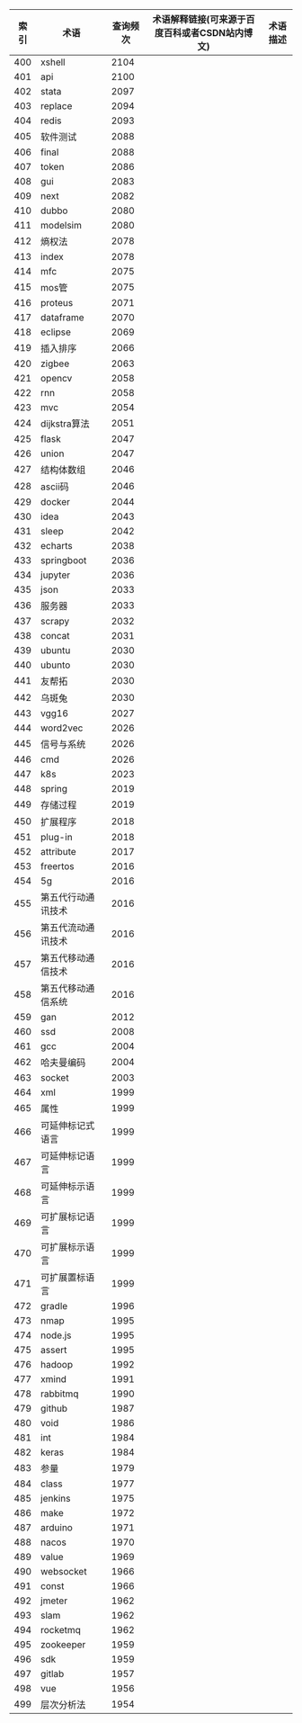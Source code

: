 | 索引  | 术语         | 查询频次 | 术语解释链接(可来源于百度百科或者CSDN站内博文) | 术语描述 |
| --- | ---------- | ---- | -------------------------- | ---- |
| 400 | xshell     | 2104 |                            |      |
| 401 | api        | 2100 |                            |      |
| 402 | stata      | 2097 |                            |      |
| 403 | replace    | 2094 |                            |      |
| 404 | redis      | 2093 |                            |      |
| 405 | 软件测试       | 2088 |                            |      |
| 406 | final      | 2088 |                            |      |
| 407 | token      | 2086 |                            |      |
| 408 | gui        | 2083 |                            |      |
| 409 | next       | 2082 |                            |      |
| 410 | dubbo      | 2080 |                            |      |
| 411 | modelsim   | 2080 |                            |      |
| 412 | 熵权法        | 2078 |                            |      |
| 413 | index      | 2078 |                            |      |
| 414 | mfc        | 2075 |                            |      |
| 415 | mos管       | 2075 |                            |      |
| 416 | proteus    | 2071 |                            |      |
| 417 | dataframe  | 2070 |                            |      |
| 418 | eclipse    | 2069 |                            |      |
| 419 | 插入排序       | 2066 |                            |      |
| 420 | zigbee     | 2063 |                            |      |
| 421 | opencv     | 2058 |                            |      |
| 422 | rnn        | 2058 |                            |      |
| 423 | mvc        | 2054 |                            |      |
| 424 | dijkstra算法 | 2051 |                            |      |
| 425 | flask      | 2047 |                            |      |
| 426 | union      | 2047 |                            |      |
| 427 | 结构体数组      | 2046 |                            |      |
| 428 | ascii码     | 2046 |                            |      |
| 429 | docker     | 2044 |                            |      |
| 430 | idea       | 2043 |                            |      |
| 431 | sleep      | 2042 |                            |      |
| 432 | echarts    | 2038 |                            |      |
| 433 | springboot | 2036 |                            |      |
| 434 | jupyter    | 2036 |                            |      |
| 435 | json       | 2033 |                            |      |
| 436 | 服务器        | 2033 |                            |      |
| 437 | scrapy     | 2032 |                            |      |
| 438 | concat     | 2031 |                            |      |
| 439 | ubuntu     | 2030 |                            |      |
| 440 | ubunto     | 2030 |                            |      |
| 441 | 友帮拓        | 2030 |                            |      |
| 442 | 乌斑兔        | 2030 |                            |      |
| 443 | vgg16      | 2027 |                            |      |
| 444 | word2vec   | 2026 |                            |      |
| 445 | 信号与系统      | 2026 |                            |      |
| 446 | cmd        | 2026 |                            |      |
| 447 | k8s        | 2023 |                            |      |
| 448 | spring     | 2019 |                            |      |
| 449 | 存储过程       | 2019 |                            |      |
| 450 | 扩展程序       | 2018 |                            |      |
| 451 | plug-in    | 2018 |                            |      |
| 452 | attribute  | 2017 |                            |      |
| 453 | freertos   | 2016 |                            |      |
| 454 | 5g         | 2016 |                            |      |
| 455 | 第五代行动通讯技术  | 2016 |                            |      |
| 456 | 第五代流动通讯技术  | 2016 |                            |      |
| 457 | 第五代移动通信技术  | 2016 |                            |      |
| 458 | 第五代移动通信系统  | 2016 |                            |      |
| 459 | gan        | 2012 |                            |      |
| 460 | ssd        | 2008 |                            |      |
| 461 | gcc        | 2004 |                            |      |
| 462 | 哈夫曼编码      | 2004 |                            |      |
| 463 | socket     | 2003 |                            |      |
| 464 | xml        | 1999 |                            |      |
| 465 | 属性         | 1999 |                            |      |
| 466 | 可延伸标记式语言   | 1999 |                            |      |
| 467 | 可延伸标记语言    | 1999 |                            |      |
| 468 | 可延伸标示语言    | 1999 |                            |      |
| 469 | 可扩展标记语言    | 1999 |                            |      |
| 470 | 可扩展标示语言    | 1999 |                            |      |
| 471 | 可扩展置标语言    | 1999 |                            |      |
| 472 | gradle     | 1996 |                            |      |
| 473 | nmap       | 1995 |                            |      |
| 474 | node.js    | 1995 |                            |      |
| 475 | assert     | 1995 |                            |      |
| 476 | hadoop     | 1992 |                            |      |
| 477 | xmind      | 1991 |                            |      |
| 478 | rabbitmq   | 1990 |                            |      |
| 479 | github     | 1987 |                            |      |
| 480 | void       | 1986 |                            |      |
| 481 | int        | 1984 |                            |      |
| 482 | keras      | 1984 |                            |      |
| 483 | 参量         | 1979 |                            |      |
| 484 | class      | 1977 |                            |      |
| 485 | jenkins    | 1975 |                            |      |
| 486 | make       | 1972 |                            |      |
| 487 | arduino    | 1971 |                            |      |
| 488 | nacos      | 1970 |                            |      |
| 489 | value      | 1969 |                            |      |
| 490 | websocket  | 1966 |                            |      |
| 491 | const      | 1966 |                            |      |
| 492 | jmeter     | 1962 |                            |      |
| 493 | slam       | 1962 |                            |      |
| 494 | rocketmq   | 1962 |                            |      |
| 495 | zookeeper  | 1959 |                            |      |
| 496 | sdk        | 1959 |                            |      |
| 497 | gitlab     | 1957 |                            |      |
| 498 | vue        | 1956 |                            |      |
| 499 | 层次分析法      | 1954 |                            |      |
